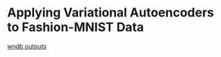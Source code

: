 # Applying Variational Autoencoders to Fashion-MNIST Data
[wndb outputs](https://wandb.ai/carlfeynman/vae/reports/VAE-Fashion-MNIST-Runs--Vmlldzo1NDgyNDAy)
